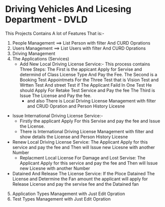# Driving Vehicles  And Licesing Department - DVLD
This Projects Contains A lot of Features That is:-
1. People Management ==> List Person with filter And CURD Oprations 
2. Users Management ==> List Users with filter And CURD Oprations
3. Driving Management
4. The Applications (Services) 
   - Add New Local Driving License Service:-
      This process contains Three Steps:
      The First is the appicant Apply for Servise and determind of Class License Type And Pay the Fee.
      The Second is a Booking Test Appointmets For the Three Test
         that is Vision Test and Wrtten Test And street Test if The
         Applicant Faild In One Test He should Apply For Retake Test Service
         and Pay the fee
      The Third is Issue The License and Pay the fee.
      - and also There is Local Driving License Management with filter and CRUD Opration
        and Person History Licesne
 - Issue International Driving License Service:-
    - Firstly the applicant Apply For this Servise and pay the fee and Issue the License. 
    - There is International Driving License Management with filter and show details the License
     and Person History Licesne
- Renew Local Driving License Service:
      The Applicant Apply for this service and pay the fee and Then will Issue new
      Licesne with another Number 
  - Replacment Local License For Damage and Lost Servise:
    The Applicant Apply for this service and pay the fee and Then will Issue new
      Licesne with another Number 
 - Datained And Release The License Service:
      If the Ploce Datained The License and Determine the Fan amount
      the applicant will apply for Release License and pay the servise fee
      and the Datained fan
5. Application Types Management with Just Edit Opration
6. Test Types Management with Just Edit Opration
